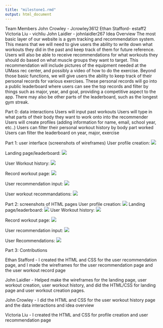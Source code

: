 ```yaml
---
title: "milestone1.rmd"
output: html_document
---
```


Team Members
John Crowley - Jcrowley3612
Ethan Stafford- estaff2
Victoria Liu - vichliu
John Laidler - johnlaidler267
Idea Overview
The most basic layer of our website is a gym tracking and recommendation system. This means that we will need to give users the ability to write down what workouts they did in the past and keep track of them for future reference. Users will also be able to receive recommendations for what workouts they should do based on what muscle groups they want to target. This recommendation will include pictures of the equipment needed at the UMass rec center, and possibly a video of how to do the exercise. 
	Beyond those basic functions, we will give users the ability to keep track of their personal records for various exercises. These personal records will go into a public leaderboard where users can see the top records and filter by things such as major, year, and goal, providing a competitive aspect to the app. There may also be other parts of the leaderboard, such as the longest gym streak. 

Part 0: data interactions
Users will input past workouts
Users will type in what parts of their body they want to work onto into the recommender 
Users will create profiles (adding information for name, email, school year, etc..)
Users can filter their personal workout history by body part worked 
Users can filter the leaderboard on year, major, exercise

	
Part 1: user interface (screenshots of wireframes)
User profile creation:
![](rmd.images/image8.png)


Landing page/leaderboard:
![](rmd.images/image12.png)

User Workout history:
![](rmd.images/image6.png)


Record workout page:
![](rmd.images/image10.png)

User recommendation input: 
![](rmd.images/image11.png)

User workout recommandations: 
![](rmd.images/image5.png)

Part 2: screenshots of HTML pages
User profile creation:
![](rmd.images/image3.png)
Landing page/leaderboard:
![](rmd.images/image7.png)
User Workout history:
![](rmd.images/image9.png)

Record workout page:
![](rmd.images/image2.png) 

User recommendation input:
![](rmd.images/image4.png)

User Recommendations:
![](rmd.images/image1.png)

Part 3: Contributions

Ethan Stafford - I created the HTML and CSS for the user recommendation page, and I made the wireframes for the user recommendation page and the user workout record page

John Laidler - Helped make the wireframes for the landing page, user workout creation, user workout history, and did the HTML/CSS for landing page and user workout creation pages.

John Crowley - I did the HTML and CSS for the user workout history page and the data interactions and idea overview 

Victoria Liu - I created the HTML and CSS for profile creation and user recommendation page 


